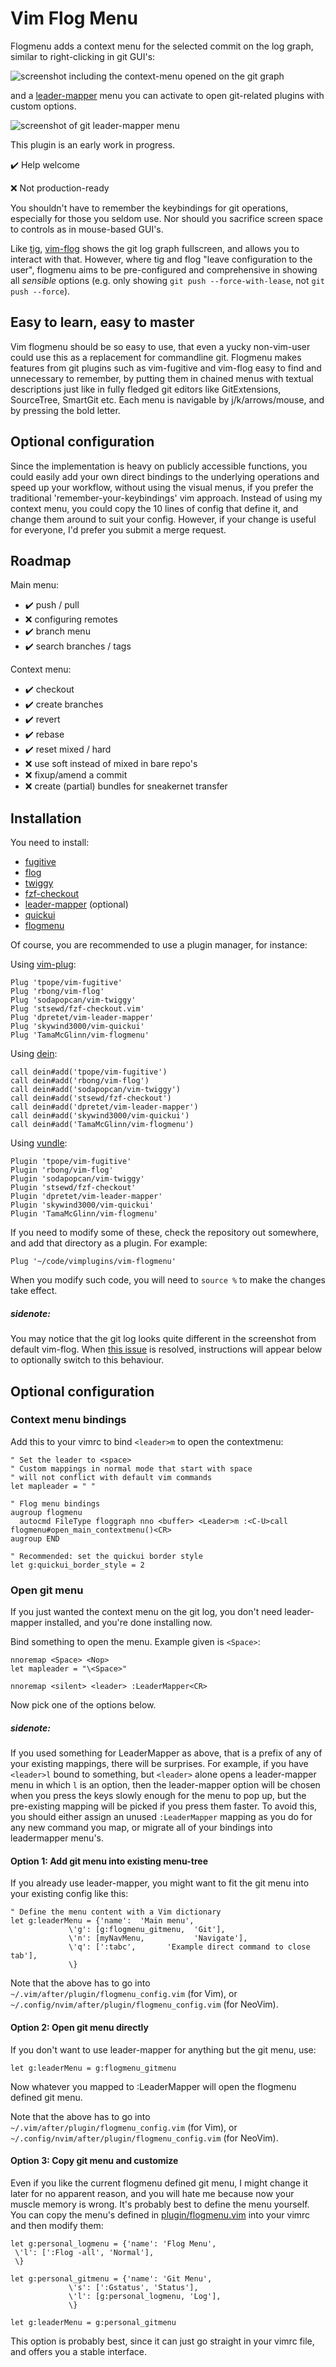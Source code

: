 # Vim Flog Menu

Flogmenu adds a context menu for the selected commit on the log graph,
similar to right-clicking in git GUI's:

![screenshot including the context-menu opened on the git graph](https://i.imgur.com/RlCGLk8.png)

and a
[leader-mapper](https://github.com/dpretet/vim-leader-mapper) menu you 
can activate to open git-related plugins with custom options.

![screenshot of git leader-mapper menu](https://i.imgur.com/V7Zse7g.png)

This plugin is an early work in progress.

✔️  Help welcome

❌ Not production-ready

You shouldn't have to remember the keybindings for git operations,
especially for those you seldom use.
Nor should you sacrifice screen space to controls as in mouse-based GUI's.

Like [tig](https://github.com/jonas/tig), [vim-flog](http://github.com/rbong/vim-flog/)
shows the git log graph fullscreen, and allows you to interact with that. 
However, where tig and flog "leave configuration to the user", flogmenu
aims to be pre-configured and comprehensive in showing all *sensible* options
(e.g. only showing `git push --force-with-lease`, not `git push --force`).

## Easy to learn, easy to master

Vim flogmenu should be so easy to use, that even a yucky non-vim-user could
use this as a replacement for commandline git. Flogmenu makes features from
git plugins such as vim-fugitive and vim-flog easy to find and unnecessary to
remember, by putting them in chained menus with textual descriptions just like
in fully fledged git editors like GitExtensions, SourceTree, SmartGit etc.
Each menu is navigable by j/k/arrows/mouse, and by pressing the bold letter.

## Optional configuration

Since the implementation is heavy on publicly accessible functions, you could easily
add your own direct bindings to the underlying operations and speed up your
workflow, without using the visual menus, if you prefer the traditional
'remember-your-keybindings' vim approach. Instead of using my context menu,
you could copy the 10 lines of config that define it, and change them around to
suit your config. However, if your change is useful for everyone, I'd prefer you
submit a merge request.

## Roadmap

Main menu:

- ✔️  push / pull
- ❌ configuring remotes
- ✔️  branch menu
- ✔️  search branches / tags

Context menu:

- ✔️  checkout
- ✔️  create branches
- ✔️  revert
- ✔️  rebase
- ✔️  reset mixed / hard
- ❌ use soft instead of mixed in bare repo's
- ❌ fixup/amend a commit
- ❌ create (partial) bundles for sneakernet transfer

## Installation

You need to install:

- [fugitive](https://github.com/tpope/vim-fugitive)
- [flog](https://github.com/rbong/vim-flog)
- [twiggy](https://github.com/sodapopcan/vim-twiggy)
- [fzf-checkout](https://github.com/stsewd/fzf-checkout.vim)
- [leader-mapper](https://github.com/dpretet/vim-leader-mapper) (optional)
- [quickui](https://github.com/skywind3000/vim-quickui)
- [flogmenu](https://github.com/TamaMcGlinn/vim-flogmenu)

Of course, you are recommended to use a plugin manager, for instance:

Using [vim-plug](https://github.com/junegunn/vim-plug):

```vim
Plug 'tpope/vim-fugitive'
Plug 'rbong/vim-flog'
Plug 'sodapopcan/vim-twiggy'
Plug 'stsewd/fzf-checkout.vim'
Plug 'dpretet/vim-leader-mapper'
Plug 'skywind3000/vim-quickui'
Plug 'TamaMcGlinn/vim-flogmenu'
```

Using [dein](https://github.com/Shougo/dein.vim):

```vim
call dein#add('tpope/vim-fugitive')
call dein#add('rbong/vim-flog')
call dein#add('sodapopcan/vim-twiggy')
call dein#add('stsewd/fzf-checkout')
call dein#add('dpretet/vim-leader-mapper')
call dein#add('skywind3000/vim-quickui')
call dein#add('TamaMcGlinn/vim-flogmenu')
```

Using [vundle](https://github.com/gmarik/Vundle.vim):

```vim
Plugin 'tpope/vim-fugitive'
Plugin 'rbong/vim-flog'
Plugin 'sodapopcan/vim-twiggy'
Plugin 'stsewd/fzf-checkout'
Plugin 'dpretet/vim-leader-mapper'
Plugin 'skywind3000/vim-quickui'
Plugin 'TamaMcGlinn/vim-flogmenu'
```

If you need to modify some of these, check the repository out
somewhere, and add that directory as a plugin. For example:

```vim
Plug '~/code/vimplugins/vim-flogmenu'
```

When you modify such code, you will need to
`source %` to make the changes take effect.

##### sidenote:

You may notice that the git log looks quite different in the screenshot
from default vim-flog. When
[this issue](https://github.com/rbong/vim-flog/issues/49) is resolved,
instructions will appear below to optionally switch to this behaviour.

## Optional configuration

### Context menu bindings

Add this to your vimrc to bind `<leader>m` to open the contextmenu:

```vim
" Set the leader to <space>
" Custom mappings in normal mode that start with space
" will not conflict with default vim commands
let mapleader = " "

" Flog menu bindings
augroup flogmenu
  autocmd FileType floggraph nno <buffer> <Leader>m :<C-U>call flogmenu#open_main_contextmenu()<CR>
augroup END

" Recommended: set the quickui border style
let g:quickui_border_style = 2
```

### Open git menu

If you just wanted the context menu on the git log, you don't 
need leader-mapper installed, and you're done installing now.

Bind something to open the menu. Example given is `<Space>`:

```vim
nnoremap <Space> <Nop>
let mapleader = "\<Space>"

nnoremap <silent> <leader> :LeaderMapper<CR>
```

Now pick one of the options below.

##### sidenote:

If you used something for LeaderMapper as above, that is a prefix
of any of your existing mappings, there will be surprises. For example, if
you have `<leader>l` bound to something, but `<leader>` alone opens a
leader-mapper menu in which `l` is an option, then the leader-mapper option
will be chosen when you press the keys slowly enough for the menu to pop up,
but the pre-existing mapping will be picked if you press them faster. 
To avoid this, you should either assign an unused `:LeaderMapper` mapping
as you do for any new command you map, or migrate all of your bindings into
leadermapper menu's.

#### Option 1: Add git menu into existing menu-tree

If you already use leader-mapper, you might want to fit the git menu into
your existing config like this:

```vim
" Define the menu content with a Vim dictionary
let g:leaderMenu = {'name':  'Main menu',
             \'g': [g:flogmenu_gitmenu,  'Git'],
             \'n': [myNavMenu,           'Navigate'],
             \'q': [':tabc',       'Example direct command to close tab'],
             \}
```

Note that the above has to go into `~/.vim/after/plugin/flogmenu_config.vim`
(for Vim), or `~/.config/nvim/after/plugin/flogmenu_config.vim` (for NeoVim).

#### Option 2: Open git menu directly

If you don't want to use leader-mapper for anything but the git menu, use:

```vim
let g:leaderMenu = g:flogmenu_gitmenu
```

Now whatever you mapped to :LeaderMapper will open the flogmenu defined git menu.

Note that the above has to go into `~/.vim/after/plugin/flogmenu_config.vim`
(for Vim), or `~/.config/nvim/after/plugin/flogmenu_config.vim` (for NeoVim).

#### Option 3: Copy git menu and customize

Even if you like the current flogmenu defined git menu, I might change it later
for no apparent reason, and you will hate me because now your muscle memory is
wrong. It's probably best to define the menu yourself. You can copy
the menu's defined in [plugin/flogmenu.vim](plugin/flogmenu.vim) into your vimrc
and then modify them:

```vim
let g:personal_logmenu = {'name': 'Flog Menu',
 \'l': [':Flog -all', 'Normal'],
 \}

let g:personal_gitmenu = {'name': 'Git Menu',
             \'s': [':Gstatus', 'Status'],
             \'l': [g:personal_logmenu, 'Log'],
             \}

let g:leaderMenu = g:personal_gitmenu
```

This option is probably best, since it can just go straight in your vimrc file,
and offers you a stable interface.


